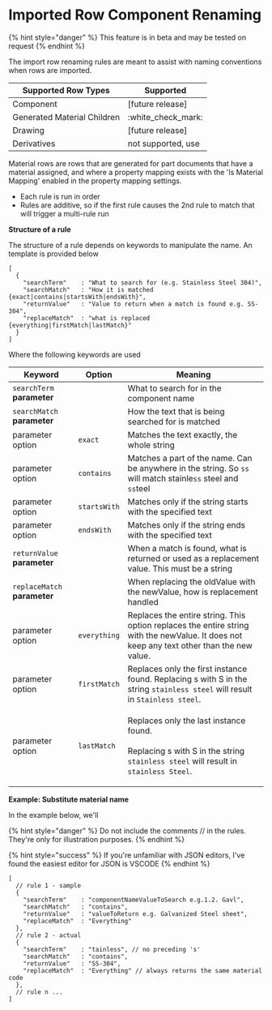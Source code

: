 # Imported Row Component Renaming

{% hint style="danger" %}
This feature is in beta and may be tested on request
{% endhint %}

The import row renaming rules are meant to assist with naming conventions when rows are imported.

| Supported Row Types         | Supported            |
| --------------------------- | -------------------- |
| Component                   | \[future release]    |
| Generated Material Children | :white\_check\_mark: |
| Drawing                     | \[future release]    |
| Derivatives                 | not supported, use   |

Material rows are rows that are generated for part documents that have a material assigned, and where a property mapping exists with the 'Is Material Mapping' enabled in the property mapping settings.



* Each rule is run in order
* Rules are additive, so if the first rule causes the 2nd rule to match that will trigger a multi-rule run

**Structure of a rule**&#x20;

The structure of a rule depends on keywords to manipulate the name. An template is provided below

```
[
  {  
    "searchTerm"    : "What to search for (e.g. Stainless Steel 304)",
    "searchMatch"   : "How it is matched {exact|contains|startsWith|endsWith}",
    "returnValue"   : "Value to return when a match is found e.g. SS-304",
    "replaceMatch"  : "what is replaced {everything|firstMatch|lastMatch}" 
  }
]
```

Where the following keywords are used

| Keyword                      | Option       | Meaning                                                                                                                                                         |
| ---------------------------- | ------------ | --------------------------------------------------------------------------------------------------------------------------------------------------------------- |
| `searchTerm` **parameter**   |              | What to search for in the component name                                                                                                                        |
| `searchMatch` **parameter**  |              | How the text that is being searched for is matched                                                                                                              |
| parameter option             |  `exact`     | Matches the text exactly, the whole string                                                                                                                      |
| parameter option             | `contains`   | Matches a part of the name. Can be anywhere in the string. So `ss` will match stainle`ss` steel and `ss`teel                                                    |
| parameter option             | `startsWith` | Matches only if the string starts with the specified text                                                                                                       |
| parameter option             | `endsWith`   | Matches only if the string ends with the specified text                                                                                                         |
| `returnValue` **parameter**  |              | When a match is found, what is returned or used as a replacement value. This must be a string                                                                   |
| `replaceMatch` **parameter** |              | When replacing the oldValue with the newValue, how is replacement handled                                                                                       |
| parameter option             | `everything` | Replaces the entire string. This option replaces the entire string with the newValue. It does not keep any text other than the new value.                       |
| parameter option             | `firstMatch` | Replaces only the first instance found. Replacing s with S in the string `stainless steel` will result in `Stainless steel`.                                    |
| parameter option             | `lastMatch`  | <p>Replaces only the last instance found.<br><br>Replacing s with S in the string <code>stainless steel</code> will result in <code>stainless Steel</code>.</p> |

**Example: Substitute material name**&#x20;

In the example below, we'll

{% hint style="danger" %}
Do not include the comments // in the rules. They're only for illustration purposes.
{% endhint %}

{% hint style="success" %}
If you're unfamiliar with JSON editors, I've found the easiest editor for JSON is VSCODE&#x20;
{% endhint %}

```json5
[
  // rule 1 - sample
  {  
    "searchTerm"    : "componentNameValueToSearch e.g.1.2. Gavl",
    "searchMatch"   : "contains",
    "returnValue"   : "valueToReturn e.g. Galvanized Steel sheet",
    "replaceMatch"  : "Everything" 
  },
  // rule 2 - actual
  {  
    "searchTerm"    : "tainless", // no preceding 's'
    "searchMatch"   : "contains",
    "returnValue"   : "SS-304",
    "replaceMatch"  : "Everything" // always returns the same material code
  },
  // rule n ... 
]

```
